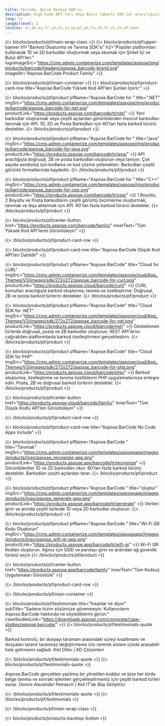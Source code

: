 ```yaml
---
title: Yerinde, Bulut Barkod SDK'sı
description: High-Code API'leri veya Bulut tabanlı SDK'lar aracılığıyla barkod işleme uygulamaları oluşturun. Barkod oluşturma veya tanıma için platformlar arası uygulamaları kullanın.
lang: tr
langdirlevel: 2
locales: ar,de,es,fr,id,it,ja,ko,pl,pt,ru,th,tr,vi,zh,zh-hant
---
```


{{< blocks/products/pf/main-wrap-class >}}
{{< blocks/products/pf/upper-banner h1="Barkod Oluşturma ve Tanıma SDK'sı" h2="Popüler platformları kullanarak 1D ve 2D barkodlar oluşturmak veya okumak için Şirket İçi ve Bulut API'leri." logoImageSrc="https://cms.admin.containerize.com/templates/aspose/img/products/barcode/headers/aspose_barcode-brand.svg" imageAlt="Aspose.BarCode Product Family" >}}

{{< blocks/products/pf/main-container >}}
{{< blocks/products/pf/product-card-row title="Aspose.BarCode Yüksek Kod API'leri Şunları İçerir:" >}}

{{< blocks/products/pf/product pfName="Aspose.BarCode for " title=".NET" imgSrc="https://cms.admin.containerize.com/templates/aspose/img/products/barcode/aspose_barcode-for-net.svg" productLink="https://products.aspose.com/barcode/tr/net/" >}}
Yeni barkodlar oluşturmak veya çeşitli açılardan görüntülerden mevcut barkodları tanımak için API. 1D, 2D ve Posta Barkodları için 60'tan fazla barkod türünü destekler.
{{< /blocks/products/pf/product >}}

{{< blocks/products/pf/product pfName="Aspose.BarCode for " title="Java" imgSrc="https://cms.admin.containerize.com/templates/aspose/img/products/barcode/aspose_barcode-for-java.svg" productLink="https://products.aspose.com/barcode/tr/java/" >}}
API aracılığıyla doğrusal, 2B ve posta barkodları oluşturun veya tanıyın. Çok sayıda semboloji için kodlama ve kod çözme yetenekleri. Barkodları çeşitli görüntü formatlarında kaydedin.
{{< /blocks/products/pf/product >}}

{{< blocks/products/pf/product pfName="Aspose.BarCode for " title="C++" imgSrc="https://cms.admin.containerize.com/templates/aspose/img/products/barcode/aspose_barcode-for-cpp.svg" productLink="https://products.aspose.com/barcode/tr/cpp/" >}}
1 Boyutlu, 2 Boyutlu ve Posta barkodlarını çeşitli görüntü biçimlerine oluşturmak, tanımak ve dışa aktarmak için API. 60'tan fazla barkod türünü destekler.
{{< /blocks/products/pf/product >}}

{{< blocks/products/pf/center-button href="https://products.aspose.com/barcode/family/" innerText="Tüm Yüksek Kod API'lerini Görüntüleyin" >}}

{{< /blocks/products/pf/product-card-row >}}

{{< blocks/products/pf/product-card-row title="Aspose.BarCode Düşük Kod API'leri Dahildir" >}}

{{< blocks/products/pf/product pfName="Aspose.BarCode" title="Cloud for cURL" imgSrc="https://cms.admin.containerize.com/templates/asposecloud/App_Themes/V3/images/sdk/272x272/aspose_barcode-for-curl.png" productLink="https://products.aspose.cloud/barcode/curl/" >}}
CURL komutları aracılığıyla barkod oluşturma, tanıma ve özelleştirme. Doğrusal, 2B ve posta barkod türlerini destekler.
{{< /blocks/products/pf/product >}}

{{< blocks/products/pf/product pfName="Aspose.BarCode" title="Cloud SDK for .NET" imgSrc="https://cms.admin.containerize.com/templates/asposecloud/App_Themes/V3/images/sdk/272x272/aspose_barcode-for-net.png" productLink="https://products.aspose.cloud/barcode/net/" >}}
Desteklenen türlerde doğrusal, posta ve 2B barkodlar oluşturun. REST API'lerini çağırabilen platformlarda barkod özelleştirmesi gerçekleştirin.
{{< /blocks/products/pf/product >}}

{{< blocks/products/pf/product pfName="Aspose.BarCode" title="Cloud SDK for PHP" imgSrc="https://cms.admin.containerize.com/templates/asposecloud/App_Themes/V3/images/sdk/272x272/aspose_barcode-for-php.png" productLink="https://products.aspose.cloud/barcode/php/" >}}
Barkod oluşturma, özelleştirme ve tanıma özelliklerini PHP uygulamalarınıza entegre edin. Posta, 2B ve doğrusal barkod türlerini destekler.
{{< /blocks/products/pf/product >}}

{{< blocks/products/pf/center-button href="https://products.aspose.cloud/barcode/family/" innerText="Tüm Düşük Kodlu API'leri Görüntüleyin" >}}

{{< /blocks/products/pf/product-card-row >}}

{{< blocks/products/pf/product-card-row title="Aspose.BarCode No Code Apps Include" >}}

{{< blocks/products/pf/product pfName="Aspose.BarCode " title="Tanımak" imgSrc="https://cms.admin.containerize.com/templates/asposeapp/images/products/logo/aspose_recognize-app.png" productLink="https://products.aspose.app/barcode/tr/recognize" >}}
Görüntülerden 1D ve 2D barkodları okur. 60'tan fazla barkod türünü destekler. Barkodları çeşitli açılardan tarar.
{{< /blocks/products/pf/product >}}

{{< blocks/products/pf/product pfName="Aspose.BarCode " title="oluştur" imgSrc="https://cms.admin.containerize.com/templates/asposeapp/images/products/logo/aspose_generate-app.png" productLink="https://products.aspose.app/barcode/tr/generate" >}}
Verileri girin ve anında çeşitli türlerde 1D veya 2D barkodlar oluşturun.
{{< /blocks/products/pf/product >}}

{{< blocks/products/pf/product pfName="Aspose.BarCode " title="Wi-Fi QR Kodu Oluşturun" imgSrc="https://cms.admin.containerize.com/templates/asposeapp/images/products/logo/aspose_wifi-qr-app.png" productLink="https://products.aspose.app/barcode/tr/wifi-qr" >}}
Wi-Fi QR Kodları oluşturun. Ağınız için SSID ve parolayı girin ve ardından ağ güvenlik türünü seçin
{{< /blocks/products/pf/product >}}

{{< blocks/products/pf/center-button href="https://products.aspose.app/barcode/family" innerText="Tüm Kodsuz Uygulamaları Görüntüle" >}}

{{< /blocks/products/pf/product-card-row >}}

{{< /blocks/products/pf/main-container >}}

<!--peoplesSayingSection-->
{{< blocks/products/pf/testimonials title="İnsanlar ne diyor" subTitle="Sadece bizim sözümüze güvenmeyin. Kullanıcıların Aspose.BarCode hakkında ne söylediklerini görün." caseStudiesLink="https://downloads.aspose.com/corporate/case-studies/aspose.barcode/" >}}
{{< blocks/products/pf/testimonials-quote >}}
<p class="first">
 Barkod kontrolü, bir dosyayı taramam arasındaki süreyi kısaltmamı ve dosyaları taranır taranmaz değiştirmeme izin vererek sistem içinde aranabilir hale getirmemi sağladı. <em>Kiel Diller | KD Çözümleri</em>
</p>
{{< /blocks/products/pf/testimonials-quote >}}
{{< blocks/products/pf/testimonials-quote >}}
<p class="second">
 Aspose.BarCode gerçekten yazılmış bir yönetilen koddur ve bize her türde belge tanıma ve sonraki işlemleri gerçekleştirmemiz için çeşitli barkod türleri sunar. <em>Dennis Alexander Petrasch | Keil IT'de Baş Geliştirici</em>
</p>
{{< /blocks/products/pf/testimonials-quote >}}
{{< /blocks/products/pf/testimonials >}}
<!--peoplesSayingSection End-->

{{< /blocks/products/pf/main-wrap-class >}}

{{< blocks/products/products-backtop-button >}}